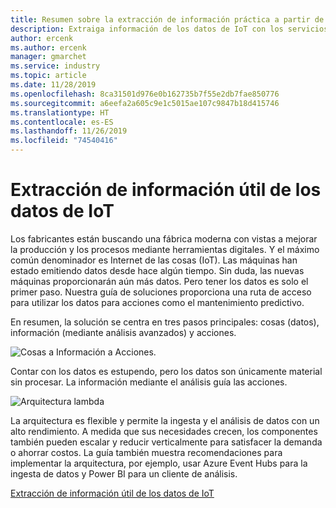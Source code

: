 ```yaml
---
title: Resumen sobre la extracción de información práctica a partir de datos de IoT
description: Extraiga información de los datos de IoT con los servicios de Azure. Información general de la guía de soluciones.
author: ercenk
ms.author: ercenk
manager: gmarchet
ms.service: industry
ms.topic: article
ms.date: 11/28/2019
ms.openlocfilehash: 8ca31501d976e0b162735b7f55e2db7fae850776
ms.sourcegitcommit: a6eefa2a605c9e1c5015ae107c9847b18d415746
ms.translationtype: HT
ms.contentlocale: es-ES
ms.lasthandoff: 11/26/2019
ms.locfileid: "74540416"
---
```

# <a name="extracting-actionable-insights-from-iot-data"></a>Extracción de información útil de los datos de IoT

Los fabricantes están buscando una fábrica moderna con vistas a mejorar la producción y los procesos mediante herramientas digitales. Y el máximo común denominador es Internet de las cosas (IoT). Las máquinas han estado emitiendo datos desde hace algún tiempo. Sin duda, las nuevas máquinas proporcionarán aún más datos.
Pero tener los datos es solo el primer paso. Nuestra guía de soluciones proporciona una ruta de acceso para utilizar los datos para acciones como el mantenimiento predictivo.

En resumen, la solución se centra en tres pasos principales: cosas (datos), información (mediante análisis avanzados) y acciones.

![Cosas a Información a Acciones.](assets/extracting-insights-from-iot/things-insights-actions.png)

Contar con los datos es estupendo, pero los datos son únicamente material sin procesar. La información mediante el análisis guía las acciones.

![Arquitectura lambda](assets/extracting-insights-from-iot/lambda-architecture.png)

La arquitectura es flexible y permite la ingesta y el análisis de datos con un alto rendimiento. A medida que sus necesidades crecen, los componentes también pueden escalar y reducir verticalmente para satisfacer la demanda o ahorrar costos. La guía también muestra recomendaciones para implementar la arquitectura, por ejemplo, usar Azure Event Hubs para la ingesta de datos y Power BI para un cliente de análisis.

[Extracción de información útil de los datos de IoT](./extracting-insights-from-iot-data.md)
